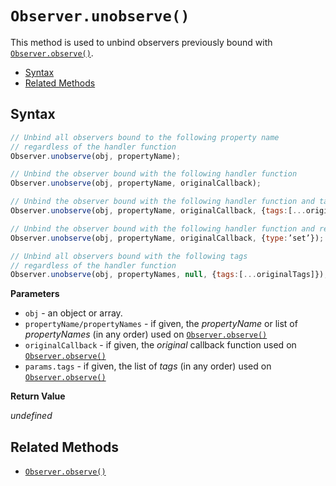 # `Observer.unobserve()`

This method is used to unbind observers previously bound with [`Observer.observe()`](/observer/v1/api/observe.md).

+ [Syntax](#syntax)
+ [Related Methods](#related-methods)

## Syntax

```js
// Unbind all observers bound to the following property name
// regardless of the handler function
Observer.unobserve(obj, propertyName);

// Unbind the observer bound with the following handler function
Observer.unobserve(obj, propertyName, originalCallback);

// Unbind the observer bound with the following handler function and tags
Observer.unobserve(obj, propertyName, originalCallback, {tags:[...originalTags]});

// Unbind the observer bound with the following handler function and reflex type 
Observer.unobserve(obj, propertyName, originalCallback, {type:’set’});

// Unbind all observers bound with the following tags
// regardless of the handler function
Observer.unobserve(obj, propertyNames, null, {tags:[...originalTags]});
```

**Parameters**

+ `obj` - an object or array.
+ `propertyName/propertyNames` - if given, the *propertyName* or list of *propertyNames* (in any order) used on [`Observer.observe()`](/observer/v1/api/observe.md)
+ `originalCallback` - if given, the *original* callback function used on [`Observer.observe()`](/observer/v1/api/observe.md)
+ `params.tags` - if given, the list of *tags* (in any order) used on [`Observer.observe()`](/observer/v1/api/observe.md)


**Return Value**

*undefined*

## Related Methods

+ [`Observer.observe()`](/observer/v1/api/observe.md)
